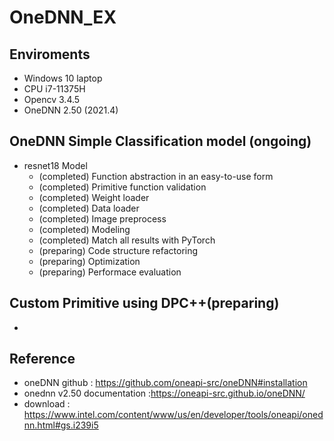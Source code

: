 # OneDNN_EX

## Enviroments
- Windows 10 laptop
- CPU i7-11375H
- Opencv 3.4.5
- OneDNN 2.50 (2021.4)


## OneDNN Simple Classification model (ongoing)
- resnet18 Model
	- (completed) Function abstraction in an easy-to-use form  
	- (completed) Primitive function validation 
	- (completed) Weight loader 
	- (completed) Data loader 
	- (completed) Image preprocess 
	- (completed) Modeling 
	- (completed) Match all results with PyTorch 
	- (preparing) Code structure refactoring 
	- (preparing) Optimization 
	- (preparing) Performace evaluation


## Custom Primitive using DPC++(preparing)
-


## Reference
- oneDNN github : <https://github.com/oneapi-src/oneDNN#installation>
- onednn v2.50 documentation :<https://oneapi-src.github.io/oneDNN/>
- download : <https://www.intel.com/content/www/us/en/developer/tools/oneapi/onednn.html#gs.i239i5>
